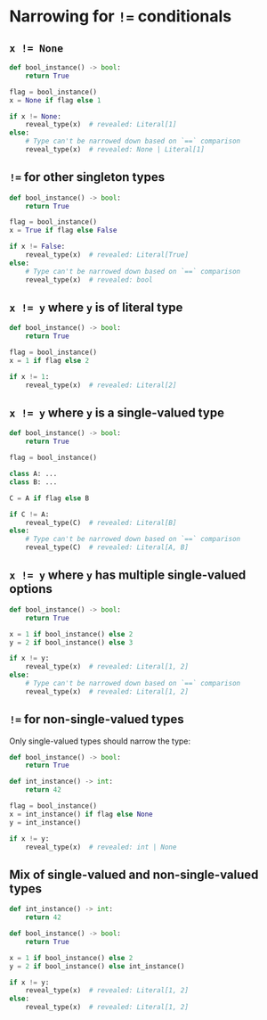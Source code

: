 # Narrowing for `!=` conditionals

## `x != None`

```py
def bool_instance() -> bool:
    return True

flag = bool_instance()
x = None if flag else 1

if x != None:
    reveal_type(x)  # revealed: Literal[1]
else:
    # Type can't be narrowed down based on `==` comparison
    reveal_type(x)  # revealed: None | Literal[1]
```

## `!=` for other singleton types

```py
def bool_instance() -> bool:
    return True

flag = bool_instance()
x = True if flag else False

if x != False:
    reveal_type(x)  # revealed: Literal[True]
else:
    # Type can't be narrowed down based on `==` comparison
    reveal_type(x)  # revealed: bool
```

## `x != y` where `y` is of literal type

```py
def bool_instance() -> bool:
    return True

flag = bool_instance()
x = 1 if flag else 2

if x != 1:
    reveal_type(x)  # revealed: Literal[2]
```

## `x != y` where `y` is a single-valued type

```py
def bool_instance() -> bool:
    return True

flag = bool_instance()

class A: ...
class B: ...

C = A if flag else B

if C != A:
    reveal_type(C)  # revealed: Literal[B]
else:
    # Type can't be narrowed down based on `==` comparison
    reveal_type(C)  # revealed: Literal[A, B]
```

## `x != y` where `y` has multiple single-valued options

```py
def bool_instance() -> bool:
    return True

x = 1 if bool_instance() else 2
y = 2 if bool_instance() else 3

if x != y:
    reveal_type(x)  # revealed: Literal[1, 2]
else:
    # Type can't be narrowed down based on `==` comparison
    reveal_type(x)  # revealed: Literal[1, 2]
```

## `!=` for non-single-valued types

Only single-valued types should narrow the type:

```py
def bool_instance() -> bool:
    return True

def int_instance() -> int:
    return 42

flag = bool_instance()
x = int_instance() if flag else None
y = int_instance()

if x != y:
    reveal_type(x)  # revealed: int | None
```

## Mix of single-valued and non-single-valued types

```py
def int_instance() -> int:
    return 42

def bool_instance() -> bool:
    return True

x = 1 if bool_instance() else 2
y = 2 if bool_instance() else int_instance()

if x != y:
    reveal_type(x)  # revealed: Literal[1, 2]
else:
    reveal_type(x)  # revealed: Literal[1, 2]
```
